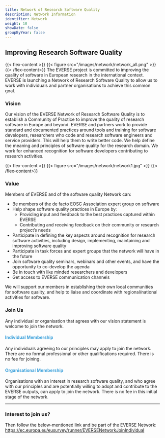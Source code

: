 ```yaml
---
title: Network of Research Software Quality
description: Network Information
identifier: Network
weight: 10
showDate: false
groupByYear: false
---
```




## Improving Research Software Quality ## 
{{< flex-content >}}
{{< figure src="/images/network/network_all.png" >}}
{{< /flex-content>}}
The EVERSE project is committed to improving the quality of software in European research in the international context. EVERSE is launching a Network of Research Software Quality to allow us to work with individuals and partner organisations to achieve this common goal.


### Vision ###
Our vision of the EVERSE Network of Research Software Quality is to establish a Community of Practice to improve the quality of research software in Europe and beyond. EVERSE and partners work to provide standard and documented practices around tools and training for software developers, researchers who code and research software engineers and service providers. This will help them to write better code. We help define the meaning and principles of software quality for the research domain. We work for enhanced recognition for software developers contributing to research activities.


{{< flex-content >}}
{{< figure src="/images/network/network1.jpg" >}}
{{< /flex-content>}}

### Value ###
Members of EVERSE and of the software quality Network can:

* Be members of the de facto EOSC Association expert group on software
* Help shape software quality practices in Europe by:
    * Providing input and feedback to the  best practices captured within EVERSE 
    * Contributing and receiving feedback on their community or research project’s needs
* Participate in defining the key aspects around recognition for research software activities, including design, implementing, maintaining and improving software quality
* Participate in task forces and expert groups that the network will have in the future
* Join software quality seminars, webinars and other events, and have the opportunity to co-develop the agenda
* Be in touch with like minded researchers and developers
* Get access to EVERSE communication channels


We will support our members in establishing their own local communities for software quality, and help to liaise and coordinate with regional/national activities for software.

### Join Us ###
Any individual or organisation that agrees with our vision statement is welcome to join the network.

#### <font color="40A3DC"> Individual Membership </font> ####
Any individuals agreeing to our principles may apply to join the network. There are no formal professional or other qualifications required. There is no fee for joining.

#### <font color="40A3DC"> Organisational Membership </font> ####
Organisations with an interest in research software quality, and who agree with our principles and are potentially willing to adopt and contribute to the EVERSE outputs, can apply to join the network. There is no fee in this initial stage of the network.

---
### Interest to join us? ###

Then follow the below-mentioned link and be part of the EVERSE Network:
https://ec.europa.eu/eusurvey/runner/EVERSENetworkJoinIndividual


